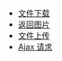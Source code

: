 * [文件下载](http://qtdebug.com/java-response-file/)
* [返回图片](http://qtdebug.com/java-response-image/)
* [文件上传](http://qtdebug.com/fe-webuploader/)
* [Ajax 请求](http://qtdebug.com/fe-rest/)